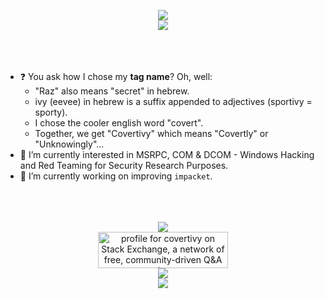 <p align="center" width="100%">
  <img src="https://capsule-render.vercel.app/api?type=venom&height=300&color=gradient&text=🥷%20Covertivy%20🤐">
  <br />
  <img src="https://github-readme-stats.vercel.app/api?username=covertivy&show_icons=true&theme=radical&show_owner=true&show=reviews,discussions_started,discussions_answered,prs_merged,prs_merged_percentage">
  <br />
  <br />
  <br />
  <br />
</p>

- ❓ You ask how I chose my **tag name**? Oh, well:
  - "Raz" also means "secret" in hebrew. 
  - ivy (eevee) in hebrew is a suffix appended to adjectives (sportivy = sporty).
  - I chose the cooler english word "covert".
  - Together, we get "Covertivy" which means "Covertly" or "Unknowingly"...
- 🌱 I’m currently interested in MSRPC, COM & DCOM - Windows Hacking and Red Teaming for Security Research Purposes.
- 🔭 I’m currently working on improving `impacket`.

<p align="center" width="100%">
  <br />
  <br />
  <br />
  <img src="https://github-readme-stats.vercel.app/api/top-langs/?username=covertivy&theme=radical&layout=compact">
  <br />
  <a href="https://stackexchange.com/users/19108462" align="center"><img src="https://stackexchange.com/users/flair/19108462.png?theme=dark" width="208" height="58" alt="profile for covertivy on Stack Exchange, a network of free, community-driven Q&amp;A sites" title="profile for covertivy on Stack Exchange, a network of free, community-driven Q&amp;A sites"></a>
  <br />
  <img src="https://img.shields.io/badge/gav-no-purple">
  <br />
  <img src="https://capsule-render.vercel.app/api?type=waving&height=150&color=gradient&section=footer&reversal=false">
</p>
